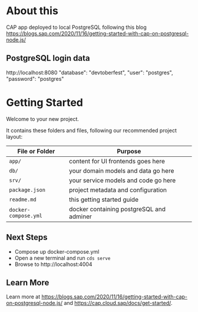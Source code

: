 # About this
CAP app deployed to local PostgreSQL following this blog https://blogs.sap.com/2020/11/16/getting-started-with-cap-on-postgresql-node.js/

## PostgreSQL login data
http://localhost:8080
"database": "devtoberfest",
"user": "postgres",
"password": "postgres"

# Getting Started

Welcome to your new project.

It contains these folders and files, following our recommended project layout:

File or Folder | Purpose
---------|----------
`app/` | content for UI frontends goes here
`db/` | your domain models and data go here
`srv/` | your service models and code go here
`package.json` | project metadata and configuration
`readme.md` | this getting started guide
`docker-compose.yml` | docker containing postgreSQL and adminer


## Next Steps

- Compose up docker-compose.yml
- Open a new terminal and run `cds serve` 
- Browse to http://localhost:4004


## Learn More

Learn more at https://blogs.sap.com/2020/11/16/getting-started-with-cap-on-postgresql-node.js/ and https://cap.cloud.sap/docs/get-started/.
